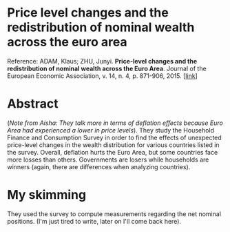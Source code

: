 # Price level changes and the redistribution of nominal wealth across the euro area

Reference: ADAM, Klaus; ZHU, Junyi. **Price-level changes and the redistribution of nominal wealth across the Euro Area**. Journal of the European Economic Association, v. 14, n. 4, p. 871-906, 2015. [[link](https://academic.oup.com/jeea/article-abstract/14/4/871/2691355)]

# Abstract

(*Note from Aisha:* _They talk more in terms of deflation effects because Euro Area had experienced a lower in price levels_).
They study the Household Finance and Consumption Survey in order to find the effects of unexpected price-level changes in the wealth distribution for various countries listed in the survey. Overall, deflation hurts the Euro Area, but some countries face more losses than others. Governments are losers while households are winners (again, there are differences when analyzing countries). 

# My skimming

They used the survey to compute measurements regarding the net nominal positions.
(I'm just tired to write, later on I'll come back here).

